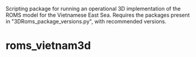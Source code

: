 Scripting package for running an operational 3D implementation of the ROMS model for the Vietnamese East Sea. Requires the packages present in "3DRoms_package_versions.py", with recommended versions.
# roms_vietnam3d

